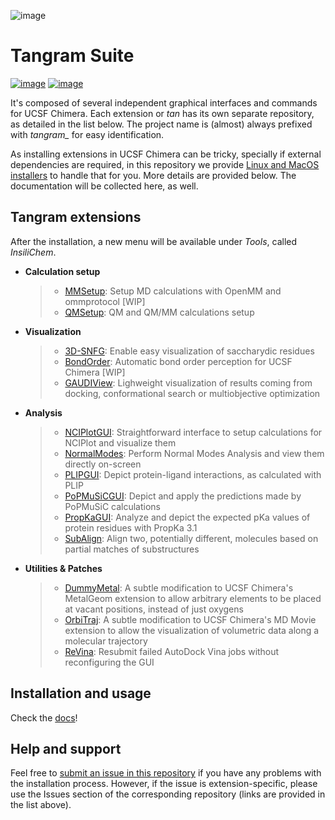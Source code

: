 ![image](docs/img/tangram.jpg)

Tangram Suite
=============

[![image](https://readthedocs.org/projects/tangram-suite/badge/?version=latest)](http://tangram-suite.readthedocs.io/en/latest/?badge=latest) [![image](https://img.shields.io/github/release/insilichem/tangram.svg)](https://github.com/insilichem/tangram/releases)

It\'s composed of several independent graphical interfaces and commands
for UCSF Chimera. Each extension or *tan* has its own separate
repository, as detailed in the list below. The project name is (almost)
always prefixed with *tangram\_* for easy identification.

As installing extensions in UCSF Chimera can be tricky, specially if
external dependencies are required, in this repository we provide [Linux
and MacOS installers](https://github.com/insilichem/tangram/releases) to
handle that for you. More details are provided below. The documentation
will be collected here, as well.

Tangram extensions
------------------

After the installation, a new menu will be available under *Tools*,
called *InsiliChem*.

-   **Calculation setup**

    > -   [MMSetup](https://github.com/insilichem/tangram_mmsetup):
    >     Setup MD calculations with OpenMM and ommprotocol \[WIP\]
    > -   [QMSetup](https://github.com/insilichem/tangram_qmsetup): QM
    >     and QM/MM calculations setup

-   **Visualization**

    > -   [3D-SNFG](https://github.com/insilichem/tangram_snfg): Enable
    >     easy visualization of saccharydic residues
    > -   [BondOrder](https://github.com/insilichem/tangram_bondorder):
    >     Automatic bond order perception for UCSF Chimera \[WIP\]
    > -   [GAUDIView](https://github.com/insilichem/gaudiview):
    >     Lighweight visualization of results coming from docking,
    >     conformational search or multiobjective optimization

-   **Analysis**

    > -   [NCIPlotGUI](https://github.com/insilichem/tangram_nciplot):
    >     Straightforward interface to setup calculations for NCIPlot
    >     and visualize them
    > -   [NormalModes](https://github.com/insilichem/tangram_normalmodes):
    >     Perform Normal Modes Analysis and view them directly on-screen
    > -   [PLIPGUI](https://github.com/insilichem/tangram_plipgui):
    >     Depict protein-ligand interactions, as calculated with PLIP
    > -   [PoPMuSiCGUI](https://github.com/insilichem/tangram_popmusicgui):
    >     Depict and apply the predictions made by PoPMuSiC calculations
    > -   [PropKaGUI](https://github.com/insilichem/tangram_propkagui):
    >     Analyze and depict the expected pKa values of protein residues
    >     with PropKa 3.1
    > -   [SubAlign](https://github.com/insilichem/tangram_subalign):
    >     Align two, potentially different, molecules based on partial
    >     matches of substructures

-   **Utilities & Patches**

    > -   [DummyMetal](https://github.com/insilichem/tangram_metalgeom):
    >     A subtle modification to UCSF Chimera\'s MetalGeom extension
    >     to allow arbitrary elements to be placed at vacant positions,
    >     instead of just oxygens
    > -   [OrbiTraj](https://github.com/insilichem/tangram_orbitraj): A
    >     subtle modification to UCSF Chimera\'s MD Movie extension to
    >     allow the visualization of volumetric data along a molecular
    >     trajectory
    > -   [ReVina](https://github.com/insilichem/tangram_vinarelaunch):
    >     Resubmit failed AutoDock Vina jobs without reconfiguring the
    >     GUI

Installation and usage
----------------------

Check the [docs](http://tangram-suite.readthedocs.io/en/latest/)!

Help and support
----------------

Feel free to [submit an issue in this repository](https://github.com/insilichem/tangram/issues) if you have
any problems with the installation process. However, if the issue is
extension-specific, please use the Issues section of the corresponding
repository (links are provided in the list above).
